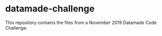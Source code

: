 # datamade-challenge
This repository contains the files from a November 2019 Datamade Code Challenge. 
